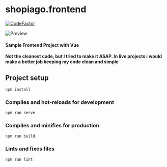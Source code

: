 # shopiago.frontend
[![CodeFactor](https://www.codefactor.io/repository/github/romeomihalovics/shopiago.frontend/badge)](https://www.codefactor.io/repository/github/romeomihalovics/shopiago.frontend)

![Preview](https://media.giphy.com/media/KBVJN3QWekmpj2i6Gq/giphy.gif)

#### Sample Frontend Project with Vue
__Not the cleanest code, but I tried to make it ASAP. In live projects i would make a better job keeping my code clean and simple__

## Project setup
```
npm install
```

### Compiles and hot-reloads for development
```
npm run serve
```

### Compiles and minifies for production
```
npm run build
```

### Lints and fixes files
```
npm run lint
```
